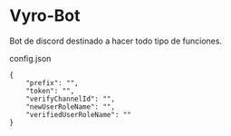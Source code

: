 # Vyro-Bot
Bot de discord destinado a hacer todo tipo de funciones.

config.json
```
{
	"prefix": "",
	"token": "",
	"verifyChannelId": "",
	"newUserRoleName": "",
	"verifiedUserRoleName": ""
}
```
